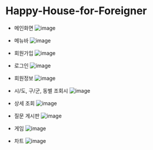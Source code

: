 # Happy-House-for-Foreigner

- 메인화면
![image](https://user-images.githubusercontent.com/33507553/85219594-4c28a600-b3e0-11ea-81db-b9d39df278a9.png)

- 메뉴바
![image](https://user-images.githubusercontent.com/33507553/85219628-9742b900-b3e0-11ea-9d9e-6ad8e3b3433f.png)

- 회원가입
![image](https://user-images.githubusercontent.com/33507553/85219634-a6296b80-b3e0-11ea-8ffd-33dbfc85d84a.png)

- 로그인
![image](https://user-images.githubusercontent.com/33507553/85219693-e4268f80-b3e0-11ea-809e-7f8febf07fd4.png)

- 회원정보
![image](https://user-images.githubusercontent.com/33507553/85219716-251ea400-b3e1-11ea-981c-a11c01763991.png)

- 시/도, 구/군, 동별 조회시
![image](https://user-images.githubusercontent.com/33507553/85219729-3e275500-b3e1-11ea-9d14-7cd3b25a8f39.png)

- 상세 조회
![image](https://user-images.githubusercontent.com/33507553/85219741-50a18e80-b3e1-11ea-8ac7-c57cbddb7e1a.png)

- 질문 게시판
![image](https://user-images.githubusercontent.com/33507553/85219760-79298880-b3e1-11ea-9445-76a12db3d42c.png)

- 게임
![image](https://user-images.githubusercontent.com/33507553/85219765-86467780-b3e1-11ea-8ef0-62d667c81aea.png)

- 차트
![image](https://user-images.githubusercontent.com/33507553/85219786-a2e2af80-b3e1-11ea-8392-1ca7940663f7.png)
